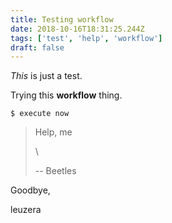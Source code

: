 ```yaml
---
title: Testing workflow
date: 2018-10-16T18:31:25.244Z
tags: ['test', 'help', 'workflow']
draft: false
---
```

_This_ is just a test.

Trying this **workflow** thing.

```
$ execute now
```

> Help, me
>
> \
>
>
> -- Beetles

Goodbye,

leuzera
